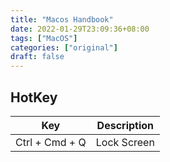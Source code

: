 ```yaml
---
title: "Macos Handbook"
date: 2022-01-29T23:09:36+08:00
tags: ["MacOS"]
categories: ["original"]
draft: false
---
```


## HotKey

| Key            | Description |
| -------------- | ----------- |
| Ctrl + Cmd + Q | Lock Screen |

